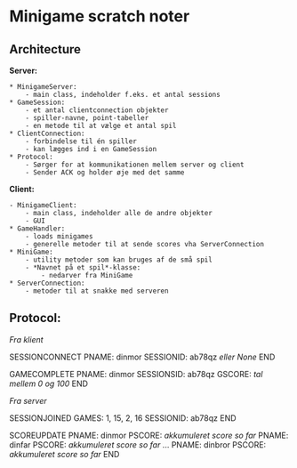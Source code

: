 
# Minigame scratch noter

## Architecture

**Server:**

	* MinigameServer: 
		- main class, indeholder f.eks. et antal sessions
	* GameSession: 
		- et antal clientconnection objekter
		- spiller-navne, point-tabeller
		- en metode til at vælge et antal spil
	* ClientConnection: 
		- forbindelse til én spiller
		- kan lægges ind i en GameSession
	* Protocol: 
		- Sørger for at kommunikationen mellem server og client
		- Sender ACK og holder øje med det samme


**Client:**

	- MinigameClient:
		- main class, indeholder alle de andre objekter
		- GUI
	* GameHandler:
		- loads minigames
		- generelle metoder til at sende scores vha ServerConnection
	* MiniGame:
		- utility metoder som kan bruges af de små spil
		- *Navnet på et spil*-klasse:
			- nedarver fra MiniGame
	* ServerConnection:
		- metoder til at snakke med serveren
	
## Protocol:


*Fra klient*

SESSIONCONNECT
PNAME: dinmor
SESSIONID: ab78qz *eller None*
END

GAMECOMPLETE
PNAME: dinmor
SESSIONSID: ab78qz 
GSCORE: *tal mellem 0 og 100*
END


*Fra server*

SESSIONJOINED
GAMES: 1, 15, 2, 16
SESSIONID: ab78qz
END

SCOREUPDATE
PNAME: dinmor
PSCORE: *akkumuleret score so far*
PNAME: dinfar
PSCORE: *akkumuleret score so far*
...
PNAME: dinbror
PSCORE: *akkumuleret score so far*
END
